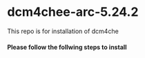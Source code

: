 # dcm4chee-arc-5.24.2
This repo is for installation of dcm4che
#### Please follow the follwing steps to install
